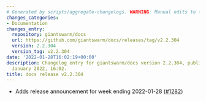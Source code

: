 ```yaml
---
# Generated by scripts/aggregate-changelogs. WARNING: Manual edits to this files will be overwritten.
changes_categories:
- Documentation
changes_entry:
  repository: giantswarm/docs
  url: https://github.com/giantswarm/docs/releases/tag/v2.2.304
  version: 2.2.304
  version_tag: v2.2.304
date: '2022-01-28T16:02:19+00:00'
description: Changelog entry for giantswarm/docs version 2.2.304, published on 28
  January 2022, 16:02.
title: docs release v2.2.304
---
```


- Adds release announcement for week ending 2022-01-28 ([#1282](https://github.com/giantswarm/docs/pull/1282))
